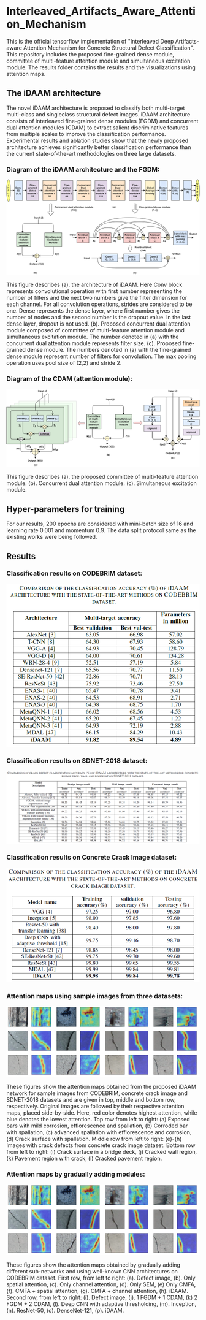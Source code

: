 # Interleaved_Artifacts_Aware_Attention_Mechanism
This is the official tensorflow implementation of "Interleaved Deep Artifacts-aware Attention Mechanism for Concrete Structural Defect Classification". This repository includes the proposed fine-grained dense module, committee of multi-feature attention module and simultaneous excitation module. The results folder contains the results and the visualizations using attention maps.

## The iDAAM architecture
The novel iDAAM architecture is proposed to classify both multi-target multi-class and singleclass structural defect images. iDAAM architecture consists of interleaved fine-grained dense modules (FGDM) and concurrent dual attention modules (CDAM) to extract salient discriminative features from multiple scales to improve the classification performance. Experimental results and ablation studies show that the newly proposed architecture achieves significantly better classification performance than the current state-of-the-art methodologies on three large datasets.

### Diagram of the iDAAM architecture and the FGDM:
![alt text](https://github.com/NBPuhan/Interleaved_Artifacts_Aware_Attention_Mechanism/blob/main/Figures/iDAAM_full_model.png)

This figure describes (a). the architecture of iDAAM. Here Conv block represents convolutional operation with first number representing the number of filters and the next two numbers give the filter dimension for each channel. For all convolution operations, strides are considered to be one. Dense represents the dense layer, where first number gives the number of nodes and the second number is the dropout value. In the last dense layer, dropout is not used. (b). Proposed concurrent dual attention module composed of committee of multi-feature attention module and simultaneous excitation module. The number denoted in (a) with the concurrent dual attention module represents filter size. (c). Proposed fine-grained dense module. The numbers denoted in (a) with the fine-grained dense module represent number of filters for convolution. The max pooling operation uses pool size of (2,2) and stride 2.

### Diagram of the CDAM (attention module):
![alt text](https://github.com/NBPuhan/Interleaved_Artifacts_Aware_Attention_Mechanism/blob/main/Figures/iDAAM_attention.png)

This figure describes (a). the proposed committee of multi-feature attention module. (b). Concurrent dual attention module. (c). Simultaneous excitation module.

## Hyper-parameters for training

For our results, 200 epochs are considered with mini-batch size of 16 and learning rate 0.001 and momentum 0.9. The data split protocol same as the existing works were being followed.

## Results

### Classification results on CODEBRIM dataset:
![alt text](https://github.com/NBPuhan/Interleaved_Artifacts_Aware_Attention_Mechanism/blob/main/Results/Quantitative_Results/Table_2.PNG)
### Classification results on SDNET-2018 dataset:
![alt text](https://github.com/NBPuhan/Interleaved_Artifacts_Aware_Attention_Mechanism/blob/main/Results/Quantitative_Results/Table_3.PNG)
### Classification results on Concrete Crack Image dataset:
![alt text](https://github.com/NBPuhan/Interleaved_Artifacts_Aware_Attention_Mechanism/blob/main/Results/Quantitative_Results/Table_4.PNG)

### Attention maps using sample images from three datasets:
![alt text](https://github.com/NBPuhan/Interleaved_Artifacts_Aware_Attention_Mechanism/blob/main/Results/Visualizations/attention_1.PNG)

These figures show the attention maps obtained from the proposed iDAAM network for sample images from CODEBRIM, concrete crack image and SDNET-2018 datasets and are given in top, middle and bottom row, respectively. Original images are followed by their respective attention maps, placed side-by-side. Here, red color denotes highest attention, while blue denotes the lowest attention. Top row from left to right: (a) Exposed bars with mild corrosion, efflorescence and spallation, (b) Corroded bar with spallation, (c) advanced spallation with efflorescence and corrosion, (d) Crack surface with spallation. Middle row from left to right: (e)-(h) Images with crack defects from concrete crack image dataset. Bottom row from left to right: (i) Crack surface in a bridge deck, (j) Cracked wall region, (k) Pavement region with crack, (l) Cracked pavement region.

### Attention maps by gradually adding modules:
![alt text](https://github.com/NBPuhan/Interleaved_Artifacts_Aware_Attention_Mechanism/blob/main/Results/Visualizations/attention_1.PNG)

These figures show the attention maps obtained by gradually adding different sub-networks and using well-known CNN architectures on CODEBRIM dataset. First row, from left to right: (a). Defect image, (b). Only spatial attention, (c). Only channel attention, (d). Only SEM, (e) Only CMFA, (f). CMFA + spatial attention, (g). CMFA + channel attention, (h). iDAAM. Second row, from left to right: (i). Defect image, (j). 1 FGDM + 1 CDAM, (k) 2 FGDM + 2 CDAM, (l). Deep CNN with adaptive thresholding, (m). Inception, (n). ResNet-50, (o). DenseNet-121, (p). iDAAM.
